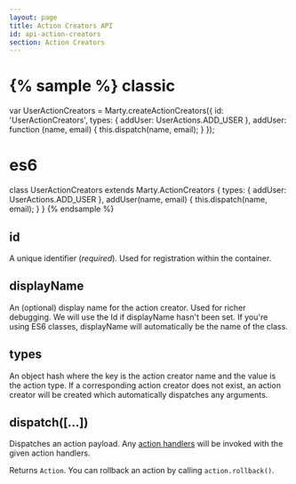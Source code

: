 ```yaml
---
layout: page
title: Action Creators API
id: api-action-creators
section: Action Creators
---
```

{% sample %}
classic
=======
var UserActionCreators = Marty.createActionCreators({
  id: 'UserActionCreators',
  types: {
    addUser: UserActions.ADD_USER
  },
  addUser: function (name, email) {
    this.dispatch(name, email);
  }
});

es6
===
class UserActionCreators extends Marty.ActionCreators {
  types: {
    addUser: UserActions.ADD_USER
  },
  addUser(name, email) {
    this.dispatch(name, email);
  }
}
{% endsample %}

<h2 id="id">id</h2>

A unique identifier (*required*). Used for registration within the container.

<h2 id="displayName">displayName</h2>

An (optional) display name for the action creator. Used for richer debugging. We will use the Id if displayName hasn't been set. If you're using ES6 classes, displayName will automatically be the name of the class.

<h2 id="types">types</h2>

An object hash where the key is the action creator name and the value is the action type. If a corresponding action creator does not exist, an action creator will be created which automatically dispatches any arguments.

<h2 id="dispatch">dispatch([...])</h2>

Dispatches an action payload. Any [action handlers](/api/stores/index.html#handleAction) will be invoked with the given action handlers.

Returns <code>Action</code>. You can rollback an action by calling <code>action.rollback()</code>.

